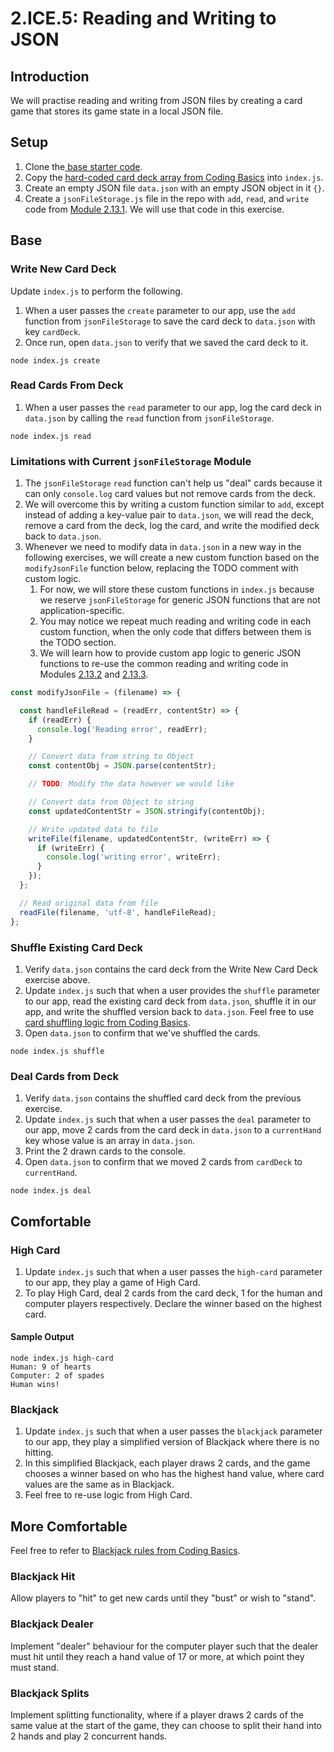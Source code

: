 # 2.ICE.5: Reading and Writing to JSON

## Introduction

We will practise reading and writing from JSON files by creating a card game that stores its game state in a local JSON file. 

## Setup

1. Clone the[ base starter code](https://github.com/rocketacademy/base-node-bootcamp).
2. Copy the [hard-coded card deck array from Coding Basics](https://basics.rocketacademy.co/10-javascript-objects/10.1-javascript-objects#hard-coded-card-deck) into `index.js`.
3. Create an empty JSON file `data.json` with an empty JSON object in it `{}`.
4. Create a `jsonFileStorage.js` file in the repo with `add`, `read`, and `write` code from [Module 2.13.1](../2.13-json/2.13.1-json-file-storage-module-add-read-write.md). We will use that code in this exercise.

## Base

### Write New Card Deck

Update `index.js` to perform the following.

1. When a user passes the `create` parameter to our app, use the `add` function from `jsonFileStorage` to save the card deck to `data.json` with key `cardDeck`.
2. Once run, open `data.json` to verify that we saved the card deck to it.

```text
node index.js create
```

### Read Cards From Deck

1. When a user passes the `read` parameter to our app, log the card deck in `data.json` by calling the `read` function from `jsonFileStorage`.

```text
node index.js read
```

### Limitations with Current `jsonFileStorage` Module 

1. The `jsonFileStorage` `read` function can't help us "deal" cards because it can only `console.log` card values but not remove cards from the deck.
2. We will overcome this by writing a custom function similar to `add`, except instead of adding a key-value pair to `data.json`, we will read the deck, remove a card from the deck, log the card, and write the modified deck back to `data.json`.
3. Whenever we need to modify data in `data.json` in a new way in the following exercises, we will create a new custom function based on the `modifyJsonFile` function below, replacing the TODO comment with custom logic.
   1. For now, we will store these custom functions in `index.js` because we reserve `jsonFileStorage` for generic JSON functions that are not application-specific.
   2. You may notice we repeat much reading and writing code in each custom function, when the only code that differs between them is the TODO section.
   3. We will learn how to provide custom app logic to generic JSON functions to re-use the common reading and writing code in Modules [2.13.2](../2.13-json/2.13.2-json-file-storage-module-passing-callbacks.md) and [2.13.3](../2.13-json/2.13.3-json-file-storage-module-summary.md).

```javascript
const modifyJsonFile = (filename) => {

  const handleFileRead = (readErr, contentStr) => {
    if (readErr) {
      console.log('Reading error', readErr);
    }

    // Convert data from string to Object
    const contentObj = JSON.parse(contentStr);

    // TODO: Modify the data however we would like

    // Convert data from Object to string
    const updatedContentStr = JSON.stringify(contentObj);

    // Write updated data to file
    writeFile(filename, updatedContentStr, (writeErr) => {
      if (writeErr) {
        console.log('writing error', writeErr);
      }
    });
  };

  // Read original data from file
  readFile(filename, 'utf-8', handleFileRead);
};
```

### Shuffle Existing Card Deck

1. Verify `data.json` contains the card deck from the Write New Card Deck exercise above.
2. Update `index.js` such that when a user provides the `shuffle` parameter to our app, read the existing card deck from `data.json`, shuffle it in our app, and write the shuffled version back to `data.json`. Feel free to use [card shuffling logic from Coding Basics](https://basics.rocketacademy.co/10-javascript-objects/10.1-javascript-objects#card-shuffling).
3. Open `data.json` to confirm that we've shuffled the cards. 

```text
node index.js shuffle
```

### Deal Cards from Deck

1. Verify `data.json` contains the shuffled card deck from the previous exercise.
2. Update `index.js` such that when a user passes the `deal` parameter to our app, move 2 cards from the card deck in `data.json` to a `currentHand` key whose value is an array in `data.json`.
3. Print the 2 drawn cards to the console.
4. Open `data.json` to confirm that we moved 2 cards from `cardDeck` to `currentHand`. 

```text
node index.js deal
```

## Comfortable

### High Card

1. Update `index.js` such that when a user passes the `high-card` parameter to our app, they play a game of High Card.
2. To play High Card, deal 2 cards from the card deck, 1 for the human and computer players respectively. Declare the winner based on the highest card.

#### Sample Output

```text
node index.js high-card
Human: 9 of hearts
Computer: 2 of spades
Human wins!
```

### Blackjack

1. Update `index.js` such that when a user passes the `blackjack` parameter to our app, they play a simplified version of Blackjack where there is no hitting.
2. In this simplified Blackjack, each player draws 2 cards, and the game chooses a winner based on who has the highest hand value, where card values are the same as in Blackjack.
3. Feel free to re-use logic from High Card.

## More Comfortable

Feel free to refer to [Blackjack rules from Coding Basics](https://basics.rocketacademy.co/projects/project-3-blackjack).

### Blackjack Hit

Allow players to "hit" to get new cards until they "bust" or wish to "stand".

### Blackjack Dealer

Implement "dealer" behaviour for the computer player such that the dealer must hit until they reach a hand value of 17 or more, at which point they must stand.

### Blackjack Splits

Implement splitting functionality, where if a player draws 2 cards of the same value at the start of the game, they can choose to split their hand into 2 hands and play 2 concurrent hands.

